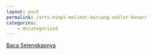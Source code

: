 ```yaml
---
layout: post
permalink: /arti-mimpi-melihat-beruang-coklat-besar/
categories:
    - Uncategorized
---
```


[Baca Selengkapnya](/07)